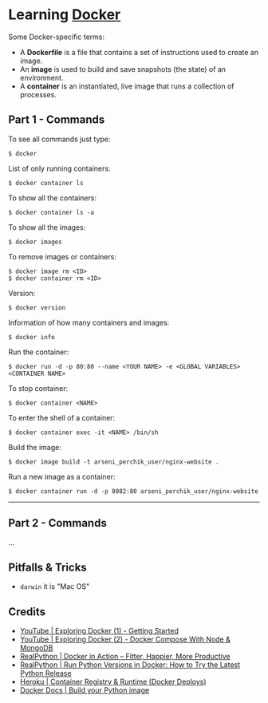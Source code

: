 # Learning [Docker](https://docs.docker.com/get-started/)

Some Docker-specific terms:

- A **Dockerfile** is a file that contains a set of instructions used to create an image.
- An **image** is used to build and save snapshots (the state) of an environment.
- A **container** is an instantiated, live image that runs a collection of processes.

## Part 1 - Commands 

To see all commands just type:
```shell
$ docker
```

List of only running containers:
```shell
$ docker container ls
```

To show all the containers:
```shell
$ docker container ls -a
```

To show all the images:
```shell
$ docker images
```

To remove images or containers:
```shell
$ docker image rm <ID>
$ docker container rm <ID>
```

Version:
```shell
$ docker version
```

Information of how many containers and images:
```shell
$ docker info
```

Run the container:
```shell
$ docker run -d -p 80:80 --name <YOUR NAME> -e <GLOBAL VARIABLES> <CONTAINER NAME>
```

To stop container:
```shell
$ docker container <NAME>
```

To enter the shell of a container:
```shell
$ docker container exec -it <NAME> /bin/sh
```


Build the image:
```shell
$ docker image build -t arseni_perchik_user/nginx-website .
```

Run a new image as a container:
```shell
$ docker container run -d -p 8082:80 arseni_perchik_user/nginx-website
```

---

## Part 2 - Commands 

...

## Pitfalls & Tricks

- `darwin` it is "Mac OS"


## Credits

- [YouTube | Exploring Docker (1) - Getting Started](https://www.youtube.com/watch?v=Kyx2PsuwomE)
- [YouTube | Exploring Docker (2) - Docker Compose With Node & MongoDB](https://www.youtube.com/watch?v=hP77Rua1E0c)
- [RealPython | Docker in Action – Fitter, Happier, More Productive](https://realpython.com/docker-in-action-fitter-happier-more-productive/)
- [RealPython | Run Python Versions in Docker: How to Try the Latest Python Release](https://realpython.com/python-versions-docker/)
- [Heroku | Container Registry & Runtime (Docker Deploys)](https://devcenter.heroku.com/articles/container-registry-and-runtime#release-phase)
- [Docker Docs | Build your Python image](https://docs.docker.com/language/python/build-images/)
